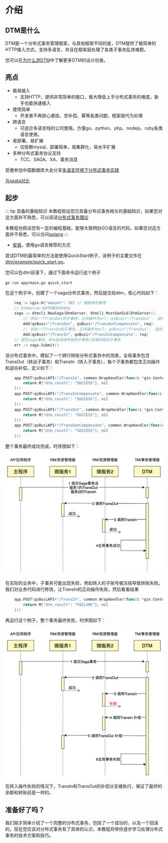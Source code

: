 # 介绍

## DTM是什么

DTM是一个分布式事务管理框架，与其他框架不同的是，DTM提供了极简单的HTTP接入方式，支持多语言，并且在框架层处理了各类子事务乱序难题。

您可以在[为什么选DTM](./why)中了解更多DTM的设计初衷。

## 亮点

* 极易接入
  - 支持HTTP，提供非常简单的接口，极大降低上手分布式事务的难度，新手也能快速接入
* 使用简单
  - 开发者不再担心悬挂、空补偿、幂等各类问题，框架层代为处理
* 跨语言
  - 可适合多语言栈的公司使用。方便go、python、php、nodejs、ruby各类语言使用。
* 易部署、易扩展
  - 仅依赖mysql，部署简单，易集群化，易水平扩展
* 多种分布式事务协议支持
  - TCC、SAGA、XA、事务消息

受邀参加中国数据库大会分享[多语言环境下分布式事务实践](http://dtcc.it168.com/yicheng.html#b9)

<a class="button" href="../other/opensource">与seata对比</a>

## 起步

::: tip 具备的基础知识
本教程假设您已具备分布式事务相关的基础知识，如果您对这方面并不熟悉，可以阅读[分布式事务理论](../guide/theory)

本教程也假设您有一定的编程基础，能够大致明白GO语言的代码，如果您对这方面并不熟悉，可以访问[golang](https://golang.google.cn/)
:::

- [安装](./install)，使用go语言推荐的方式

尝试DTM的最简单的方法是使用QuickStart例子，该例子的主要文件在[dtm/example/quick_start.go](https://github.com/yedf/dtm/blob/main/examples/quick_start.go)。

您可以在dtm目录下，通过下面命令运行这个例子

`go run app/main.go quick_start`

在这个例子中，创建了一个saga分布式事务，然后提交给dtm，核心代码如下：

``` go
	req := &gin.H{"amount": 30} // 微服务的载荷
	// DtmServer为DTM服务的地址
	saga := dtmcli.NewSaga(DtmServer, dtmcli.MustGenGid(DtmServer)).
		// 添加一个TransOut的子事务，正向操作为url: qsBusi+"/TransOut"， 逆向操作为url: qsBusi+"/TransOutCompensate"
		Add(qsBusi+"/TransOut", qsBusi+"/TransOutCompensate", req).
		// 添加一个TransIn的子事务，正向操作为url: qsBusi+"/TransOut"， 逆向操作为url: qsBusi+"/TransInCompensate"
		Add(qsBusi+"/TransIn", qsBusi+"/TransInCompensate", req)
	// 提交saga事务，dtm会完成所有的子事务/回滚所有的子事务
	err := saga.Submit()
```

该分布式事务中，模拟了一个跨行转账分布式事务中的场景，全局事务包含TransOut（转出子事务）和TransIn（转入子事务），每个子事务都包含正向操作和逆向补偿，定义如下：

``` go
	app.POST(qsBusiAPI+"/TransIn", common.WrapHandler(func(c *gin.Context) (interface{}, error) {
		return M{"dtm_result": "SUCCESS"}, nil
	}))
	app.POST(qsBusiAPI+"/TransInCompensate", common.WrapHandler(func(c *gin.Context) (interface{}, error) {
		return M{"dtm_result": "SUCCESS"}, nil
	}))
	app.POST(qsBusiAPI+"/TransOut", common.WrapHandler(func(c *gin.Context) (interface{}, error) {
		return M{"dtm_result": "SUCCESS"}, nil
	}))
	app.POST(qsBusiAPI+"/TransOutCompensate", common.WrapHandler(func(c *gin.Context) (interface{}, error) {
		return M{"dtm_result": "SUCCESS"}, nil
	}))
```

整个事务最终成功完成，时序图如下：

![saga_normal](../imgs/saga_normal.jpg)

在实际的业务中，子事务可能出现失败，例如转入的子账号被冻结导致转账失败。我们对业务代码进行修改，让TransIn的正向操作失败，然后看看结果

``` go
	app.POST(qsBusiAPI+"/TransIn", common.WrapHandler(func(c *gin.Context) (interface{}, error) {
		return M{"dtm_result": "FAILURE"}, nil
	}))
```

再运行这个例子，整个事务最终失败，时序图如下：

![saga_rollback](../imgs/saga_rollback.jpg)

在转入操作失败的情况下，TransIn和TransOut的补偿分支被执行，保证了最终的余额和转账前是一样的。

## 准备好了吗？

我们刚才简单介绍了一个完整的分布式事务，包括了一个成功的，以及一个回滚的。现在您应该对分布式事务有了具体的认识，本教程将带你逐步学习处理分布式事务的技术方案和技巧。


